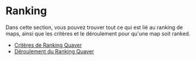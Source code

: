 # Ranking

Dans cette section, vous pouvez trouver tout ce qui est lié au ranking de maps, ainsi que les critères et le déroulement pour qu'une map soit ranked.

* [Critères de Ranking Quaver](/Ranking/Criteria)
* [Déroulement du Ranking Quaver](/Ranking/Process)